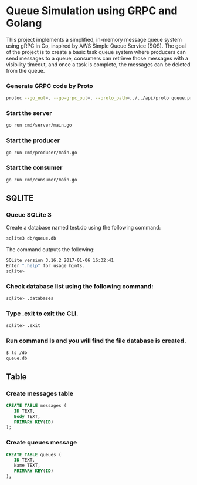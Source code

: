 # Queue Simulation using GRPC and Golang

This project implements a simplified, in-memory message queue system using gRPC in Go, inspired by AWS Simple Queue Service (SQS). The goal of the project is to create a basic task queue system where producers can send messages to a queue, consumers can retrieve those messages with a visibility timeout, and once a task is complete, the messages can be deleted from the queue.

### Generate GRPC code by Proto

``` bash
protoc --go_out=. --go-grpc_out=. --proto_path=../../api/proto queue.proto
```

### Start the server
``` bash
go run cmd/server/main.go
```
### Start the producer
``` bash
go run cmd/producer/main.go
```

### Start the consumer
``` bash
go run cmd/consumer/main.go
```

## SQLITE

### Queue SQLite 3

Create a database named test.db using the following command:

``` bash
sqlite3 db/queue.db
```

The command outputs the following:

``` bash
SQLite version 3.16.2 2017-01-06 16:32:41
Enter ".help" for usage hints.
sqlite>
```

### Check database list using the following command:

``` bash
sqlite> .databases
```

### Type .exit to exit the CLI.

``` bash
sqlite> .exit
```

### Run command ls and you will find the file database is created.

``` bash
$ ls /db
queue.db
```

## Table

### Create messages table
``` sql
CREATE TABLE messages (
   ID TEXT,
   Body TEXT,
   PRIMARY KEY(ID)
);

```

### Create queues message
``` sql
CREATE TABLE queues (
   ID TEXT,
   Name TEXT,
   PRIMARY KEY(ID)
);
```